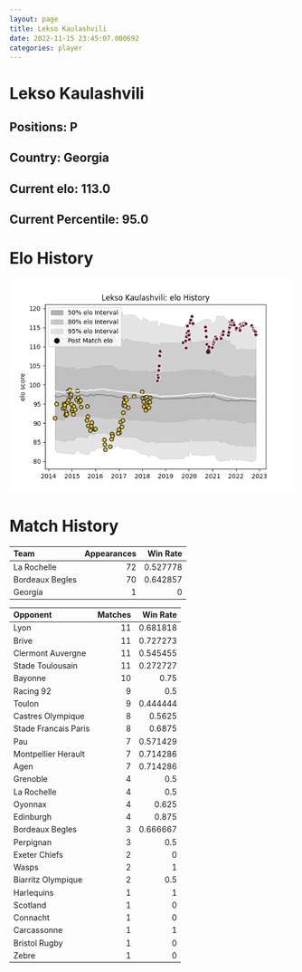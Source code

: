 ```yaml
---  
layout: page  
title: Lekso Kaulashvili  
date: 2022-11-15 23:45:07.000692  
categories: player  
---
```

# Lekso Kaulashvili

## Positions: P

## Country: Georgia

## Current elo: 113.0

## Current Percentile: 95.0

# Elo History


![elo history](history_LeksoKaulashvili.png)
# Match History


| Team            |   Appearances |   Win Rate |
|:----------------|--------------:|-----------:|
| La Rochelle     |            72 |   0.527778 |
| Bordeaux Begles |            70 |   0.642857 |
| Georgia         |             1 |   0        |

| Opponent             |   Matches |   Win Rate |
|:---------------------|----------:|-----------:|
| Lyon                 |        11 |   0.681818 |
| Brive                |        11 |   0.727273 |
| Clermont Auvergne    |        11 |   0.545455 |
| Stade Toulousain     |        11 |   0.272727 |
| Bayonne              |        10 |   0.75     |
| Racing 92            |         9 |   0.5      |
| Toulon               |         9 |   0.444444 |
| Castres Olympique    |         8 |   0.5625   |
| Stade Francais Paris |         8 |   0.6875   |
| Pau                  |         7 |   0.571429 |
| Montpellier Herault  |         7 |   0.714286 |
| Agen                 |         7 |   0.714286 |
| Grenoble             |         4 |   0.5      |
| La Rochelle          |         4 |   0.5      |
| Oyonnax              |         4 |   0.625    |
| Edinburgh            |         4 |   0.875    |
| Bordeaux Begles      |         3 |   0.666667 |
| Perpignan            |         3 |   0.5      |
| Exeter Chiefs        |         2 |   0        |
| Wasps                |         2 |   1        |
| Biarritz Olympique   |         2 |   0.5      |
| Harlequins           |         1 |   1        |
| Scotland             |         1 |   0        |
| Connacht             |         1 |   0        |
| Carcassonne          |         1 |   1        |
| Bristol Rugby        |         1 |   0        |
| Zebre                |         1 |   0        |